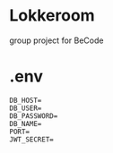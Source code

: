 # Lokkeroom
group project for BeCode

# .env
```dotenv
DB_HOST=
DB_USER=
DB_PASSWORD=
DB_NAME=
PORT=
JWT_SECRET= 
```

